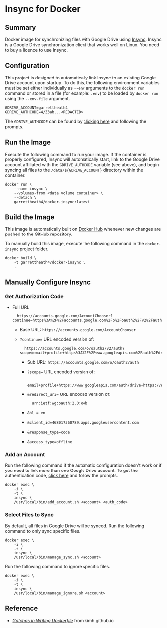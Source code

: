 Insync for Docker
=================


Summary
-------

Docker image for synchronizing files with Google Drive using [Insync].
Insync is a Google Drive synchronization client that works well on Linux. You
need to buy a licence to use Insync.


Configuration
-------------

This project is designed to automatically link Insync to an existing Google
Drive account upon startup. To do this, the following environment variables must
be set either individually as `--env` arguments to the `docker run` command or
stored in a file (for example: `.env`) to be loaded by `docker run` using the
`--env-file` argument.

    GDRIVE_ACCOUNT=garrettheath4
    GDRIVE_AUTHCODE=4/Z3ab...<REDACTED>

The `GDRIVE_AUTHCODE` can be found by [clicking here][AuthCodeUrl] and
following the prompts.


Run the Image
-------------

Execute the following command to run your image. If the container is properly
configured, Insync will automatically start, link to the Google Drive account
affiliated with the `GDRIVE_AUTHCODE` variable (see above), and begin syncing
all files to the `/data/${GDRIVE_ACCOUNT}` directory within the container.

    docker run \
        --name insync \
        --volumes-from <data volume container> \
        --detach \
        garrettheath4/docker-insync:latest


Build the Image
---------------

This image is automatically built on [Docker Hub] whenever new changes are
pushed to the [GitHub repository].

To manually build this image, execute the following command in the
`docker-insync` project folder.

    docker build \
        -t garrettheath4/docker-insync \
        .


Manually Configure Insync
-------------------------


### Get Authorization Code

<!-- Note: Please update the [AuthCodeUrl] URL at the bottom of this file if the URL in this section changes -->

* Full URL

        https://accounts.google.com/AccountChooser?continue=https%3A%2F%2Faccounts.google.com%2Fo%2Foauth2%2Fv2%2Fauth%3Fscope%3Demail%2Bprofile%2Bhttps%253A%252F%252Fwww.googleapis.com%252Fauth%252Fdrive%2Bhttps%253A%252F%252Fwww.googleapis.com%252Fauth%252Factivity%26redirect_uri%3Durn%253Aietf%253Awg%253Aoauth%253A2.0%253Aoob%26hl%3Den%26client_id%3D468017360789.apps.googleusercontent.com%26response_type%3Dcode%26access_type%3Doffline

    * Base URL: `https://accounts.google.com/AccountChooser`
    * `?continue=` URL encoded version of:

            https://accounts.google.com/o/oauth2/v2/auth?scope=email+profile+https%3A%2F%2Fwww.googleapis.com%2Fauth%2Fdrive+https%3A%2F%2Fwww.googleapis.com%2Fauth%2Factivity&redirect_uri=urn%3Aietf%3Awg%3Aoauth%3A2.0%3Aoob&hl=en&client_id=468017360789.apps.googleusercontent.com&response_type=code

        * Sub URL: `https://accounts.google.com/o/oauth2/auth`
        * `?scope=` URL encoded version of:

                email+profile+https://www.googleapis.com/auth/drive+https://www.googleapis.com/auth/activity

        * `&redirect_uri=` URL encoded version of:

                urn:ietf:wg:oauth:2.0:oob

        * `&hl = en`
        * `&client_id=468017360789.apps.googleusercontent.com`
        * `&response_type=code`
        * `&access_type=offline`


### Add an Account

Run the following command if the automatic configuration doesn't work or if you
need to link more than one Google Drive account. To get the authentication code,
[click here][AuthCodeUrl] and follow the prompts.

    docker exec \
        -i \
        -t \
        insync \
        /usr/local/bin/add_account.sh <account> <auth_code>


### Select Files to Sync

By default, all files in Google Drive will be synced. Run the following command
to only sync specific files.

    docker exec \
        -i \
        -t \
        insync \
        /usr/local/bin/manage_sync.sh <account>

Run the following command to ignore specific files.

    docker exec \
        -i \
        -t \
        insync \
        /usr/local/bin/manage_ignore.sh <account>


Reference
---------

* [_Gotchas in Writing Dockerfile_][gotchas] from kimh.github.io



<!-- Links -->
[Insync]: https://www.insynchq.com/
[Docker Hub]: https://hub.docker.com/r/garrettheath4/docker-insync/
[GitHub repository]: https://github.com/garrettheath4/docker-insync
[gotchas]: http://kimh.github.io/blog/en/docker/gotchas-in-writing-dockerfile-en/
<!-- Note: Please update the URL in the "Get Authorization Code" section if AuthCodeUrl changes -->
[AuthCodeUrl]: https://insynchq.com/auth?cloud=gd

